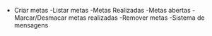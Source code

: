 - Criar metas
-Listar metas
    -Metas Realizadas
    -Metas abertas
-Marcar/Desmacar metas realizadas
-Remover metas
-Sistema de mensagens